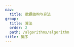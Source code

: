 ```yaml
---
nav:
  title: 数据结构与算法
group:
  title: 算法
  order: 2
  path: /algorithms/algorithm
title: 排序
---
```

